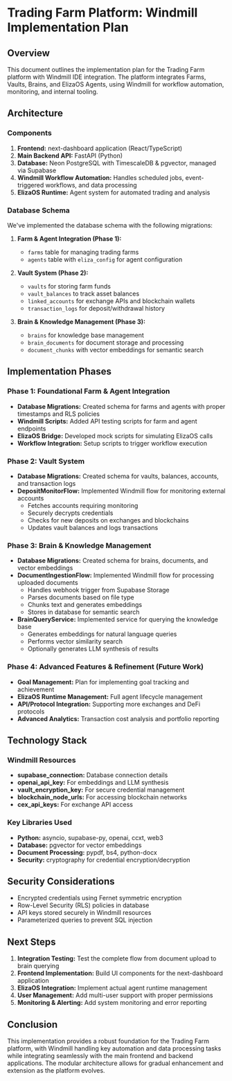 # Trading Farm Platform: Windmill Implementation Plan

## Overview

This document outlines the implementation plan for the Trading Farm platform with Windmill IDE integration. The platform integrates Farms, Vaults, Brains, and ElizaOS Agents, using Windmill for workflow automation, monitoring, and internal tooling.

## Architecture

### Components

1. **Frontend:** next-dashboard application (React/TypeScript)
2. **Main Backend API:** FastAPI (Python) 
3. **Database:** Neon PostgreSQL with TimescaleDB & pgvector, managed via Supabase
4. **Windmill Workflow Automation:** Handles scheduled jobs, event-triggered workflows, and data processing
5. **ElizaOS Runtime:** Agent system for automated trading and analysis

### Database Schema

We've implemented the database schema with the following migrations:

1. **Farm & Agent Integration (Phase 1):**
   - `farms` table for managing trading farms
   - `agents` table with `eliza_config` for agent configuration

2. **Vault System (Phase 2):**
   - `vaults` for storing farm funds
   - `vault_balances` to track asset balances
   - `linked_accounts` for exchange APIs and blockchain wallets
   - `transaction_logs` for deposit/withdrawal history

3. **Brain & Knowledge Management (Phase 3):**
   - `brains` for knowledge base management
   - `brain_documents` for document storage and processing
   - `document_chunks` with vector embeddings for semantic search

## Implementation Phases

### Phase 1: Foundational Farm & Agent Integration

- **Database Migrations:** Created schema for farms and agents with proper timestamps and RLS policies
- **Windmill Scripts:** Added API testing scripts for farm and agent endpoints
- **ElizaOS Bridge:** Developed mock scripts for simulating ElizaOS calls
- **Workflow Integration:** Setup scripts to trigger workflow execution

### Phase 2: Vault System

- **Database Migrations:** Created schema for vaults, balances, accounts, and transaction logs
- **DepositMonitorFlow:** Implemented Windmill flow for monitoring external accounts
  - Fetches accounts requiring monitoring
  - Securely decrypts credentials
  - Checks for new deposits on exchanges and blockchains
  - Updates vault balances and logs transactions

### Phase 3: Brain & Knowledge Management

- **Database Migrations:** Created schema for brains, documents, and vector embeddings
- **DocumentIngestionFlow:** Implemented Windmill flow for processing uploaded documents
  - Handles webhook trigger from Supabase Storage
  - Parses documents based on file type
  - Chunks text and generates embeddings
  - Stores in database for semantic search
- **BrainQueryService:** Implemented service for querying the knowledge base
  - Generates embeddings for natural language queries
  - Performs vector similarity search
  - Optionally generates LLM synthesis of results

### Phase 4: Advanced Features & Refinement (Future Work)

- **Goal Management:** Plan for implementing goal tracking and achievement
- **ElizaOS Runtime Management:** Full agent lifecycle management
- **API/Protocol Integration:** Supporting more exchanges and DeFi protocols
- **Advanced Analytics:** Transaction cost analysis and portfolio reporting

## Technology Stack

### Windmill Resources

- **supabase_connection:** Database connection details
- **openai_api_key:** For embeddings and LLM synthesis
- **vault_encryption_key:** For secure credential management
- **blockchain_node_urls:** For accessing blockchain networks
- **cex_api_keys:** For exchange API access

### Key Libraries Used

- **Python:** asyncio, supabase-py, openai, ccxt, web3
- **Database:** pgvector for vector embeddings
- **Document Processing:** pypdf, bs4, python-docx
- **Security:** cryptography for credential encryption/decryption

## Security Considerations

- Encrypted credentials using Fernet symmetric encryption
- Row-Level Security (RLS) policies in database
- API keys stored securely in Windmill resources
- Parameterized queries to prevent SQL injection

## Next Steps

1. **Integration Testing:** Test the complete flow from document upload to brain querying
2. **Frontend Implementation:** Build UI components for the next-dashboard application
3. **ElizaOS Integration:** Implement actual agent runtime management
4. **User Management:** Add multi-user support with proper permissions
5. **Monitoring & Alerting:** Add system monitoring and error reporting

## Conclusion

This implementation provides a robust foundation for the Trading Farm platform, with Windmill handling key automation and data processing tasks while integrating seamlessly with the main frontend and backend applications. The modular architecture allows for gradual enhancement and extension as the platform evolves. 